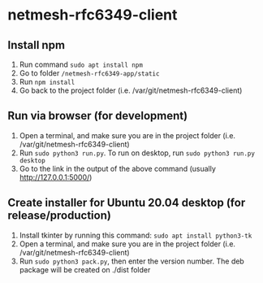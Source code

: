 # netmesh-rfc6349-client

## Install npm
1. Run command `sudo apt install npm`
2. Go to folder `/netmesh-rfc6349-app/static`
3. Run `npm install`
4. Go back to the project folder (i.e. /var/git/netmesh-rfc6349-client)

## Run via browser (for development)
1. Open a terminal, and make sure you are in the project folder (i.e. /var/git/netmesh-rfc6349-client)
2. Run `sudo python3 run.py`. To run on desktop, run `sudo python3 run.py desktop`
3. Go to the link in the output of the above command (usually http://127.0.0.1:5000/)

## Create installer for Ubuntu 20.04 desktop (for release/production)
1. Install tkinter by running this command: `sudo apt install python3-tk`
2. Open a terminal, and make sure you are in the project folder (i.e. /var/git/netmesh-rfc6349-client)
3. Run `sudo python3 pack.py`, then enter the version number. The deb package will be created on ./dist folder
